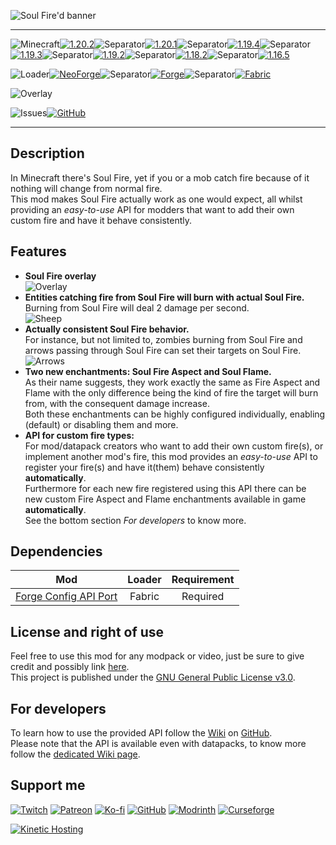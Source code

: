 ![Soul Fire'd banner](https://raw.githubusercontent.com/Nyphet/mod-fancy-assets/main/soul-fire-d/banner.gif)

---
![Minecraft](https://raw.githubusercontent.com/Nyphet/mod-fancy-assets/main/minecraft/minecraft.svg)[![1.20.2](https://raw.githubusercontent.com/Nyphet/mod-fancy-assets/main/minecraft/1-20-2.svg)](https://modrinth.com/mod/soul-fire-d/versions?g=1.20.2)![Separator](https://raw.githubusercontent.com/Nyphet/mod-fancy-assets/main/separator.svg)[![1.20.1](https://raw.githubusercontent.com/Nyphet/mod-fancy-assets/main/minecraft/1-20-1.svg)](https://modrinth.com/mod/soul-fire-d/versions?g=1.20.1)![Separator](https://raw.githubusercontent.com/Nyphet/mod-fancy-assets/main/separator.svg)[![1.19.4](https://raw.githubusercontent.com/Nyphet/mod-fancy-assets/main/minecraft/1-19-4.svg)](https://modrinth.com/mod/soul-fire-d/versions?g=1.19.4)![Separator](https://raw.githubusercontent.com/Nyphet/mod-fancy-assets/main/separator.svg)[![1.19.3](https://raw.githubusercontent.com/Nyphet/mod-fancy-assets/main/minecraft/1-19-3.svg)](https://modrinth.com/mod/soul-fire-d/versions?g=1.19.3)![Separator](https://raw.githubusercontent.com/Nyphet/mod-fancy-assets/main/separator.svg)[![1.19.2](https://raw.githubusercontent.com/Nyphet/mod-fancy-assets/main/minecraft/1-19-2.svg)](https://modrinth.com/mod/soul-fire-d/versions?g=1.19.2)![Separator](https://raw.githubusercontent.com/Nyphet/mod-fancy-assets/main/separator.svg)[![1.18.2](https://raw.githubusercontent.com/Nyphet/mod-fancy-assets/main/minecraft/1-18-2.svg)](https://modrinth.com/mod/soul-fire-d/versions?g=1.18.2)![Separator](https://raw.githubusercontent.com/Nyphet/mod-fancy-assets/main/separator.svg)[![1.16.5](https://raw.githubusercontent.com/Nyphet/mod-fancy-assets/main/minecraft/1-16-5.svg)](https://modrinth.com/mod/soul-fire-d/versions?g=1.16.5)

![Loader](https://raw.githubusercontent.com/Nyphet/mod-fancy-assets/main/loader/loader.svg)[![NeoForge](https://raw.githubusercontent.com/Nyphet/mod-fancy-assets/main/loader/neoforge.svg)](https://modrinth.com/mod/soul-fire-d/versions?l=neoforge)![Separator](https://raw.githubusercontent.com/Nyphet/mod-fancy-assets/main/separator.svg)[![Forge](https://raw.githubusercontent.com/Nyphet/mod-fancy-assets/main/loader/forge.svg)](https://modrinth.com/mod/soul-fire-d/versions?l=forge)![Separator](https://raw.githubusercontent.com/Nyphet/mod-fancy-assets/main/separator.svg)[![Fabric](https://raw.githubusercontent.com/Nyphet/mod-fancy-assets/main/loader/fabric.svg)](https://modrinth.com/mod/soul-fire-d/versions?l=fabric)

![Overlay](https://raw.githubusercontent.com/Nyphet/mod-fancy-assets/main/side/client-server.svg)

![Issues](https://raw.githubusercontent.com/Nyphet/mod-fancy-assets/main/github/issues.svg)[![GitHub](https://raw.githubusercontent.com/Nyphet/mod-fancy-assets/main/github/github.svg)](https://github.com/Nyphet/soul-fire-d/issues)

---
## **Description**
In Minecraft there's Soul Fire, yet if you or a mob catch fire because of it nothing will change from normal fire.  
This mod makes Soul Fire actually work as one would expect, all whilst providing an *easy-to-use* API for modders that want to add their own custom fire and have it behave consistently.

## **Features**
- **Soul Fire overlay**  
![Overlay](https://raw.githubusercontent.com/Nyphet/mod-fancy-assets/main/soul-fire-d/overlay.gif)
- **Entities catching fire from Soul Fire will burn with actual Soul Fire.**  
Burning from Soul Fire will deal 2 damage per second.  
![Sheep](https://raw.githubusercontent.com/Nyphet/mod-fancy-assets/main/soul-fire-d/sheep.gif)
- **Actually consistent Soul Fire behavior.**  
For instance, but not limited to, zombies burning from Soul Fire and arrows passing through Soul Fire can set their targets on Soul Fire.  
![Arrows](https://raw.githubusercontent.com/Nyphet/mod-fancy-assets/main/soul-fire-d/arrow.gif)
- **Two new enchantments: Soul Fire Aspect and Soul Flame.**  
As their name suggests, they work exactly the same as Fire Aspect and Flame with the only difference being the kind of fire the target will burn from, with the consequent damage increase.  
Both these enchantments can be highly configured individually, enabling (default) or disabling them and more.  
- **API for custom fire types:**  
For mod/datapack creators who want to add their own custom fire(s), or implement another mod's fire, this mod provides an *easy-to-use* API to register your fire(s) and have it(them) behave consistently **automatically**.  
Furthermore for each new fire registered using this API there can be new custom Fire Aspect and Flame enchantments available in game **automatically**.  
See the bottom section *For developers* to know more.

## **Dependencies**
| Mod | Loader | Requirement |
| :-: | :----: | :---------: |
| [Forge Config API Port](https://modrinth.com/mod/forge-config-api-port) | Fabric | Required |

## **License and right of use**
Feel free to use this mod for any modpack or video, just be sure to give credit and possibly link [here](https://github.com/Nyphet/soul-fire-d#readme).  
This project is published under the [GNU General Public License v3.0](https://github.com/Nyphet/soul-fire-d/blob/master/LICENSE).

## **For developers**
To learn how to use the provided API follow the [Wiki](https://github.com/Nyphet/soul-fire-d/wiki) on [GitHub](https://github.com/Nyphet/soul-fire-d).  
Please note that the API is available even with datapacks, to know more follow the [dedicated Wiki page](https://github.com/Nyphet/soul-fire-d/wiki/Data-Driven-Fires).

## **Support me**
[![Twitch](https://raw.githubusercontent.com/Nyphet/mod-fancy-assets/main/twitch/twitch64.png "Twitch")](https://www.twitch.tv/crystal_spider_)
[![Patreon](https://raw.githubusercontent.com/Nyphet/mod-fancy-assets/main/patreon/patreon64.png "Patreon")](https://www.patreon.com/crystalspider)
[![Ko-fi](https://raw.githubusercontent.com/Nyphet/mod-fancy-assets/main/kofi/kofi64.png "Ko-fi")](https://ko-fi.com/crystalspider)
[![GitHub](https://raw.githubusercontent.com/Nyphet/mod-fancy-assets/main/github/github64.png "My other projects")](https://github.com/Nyphet)
[![Modrinth](https://raw.githubusercontent.com/Nyphet/mod-fancy-assets/main/modrinth/modrinth64.png "Modrinth")](https://modrinth.com/user/Nyphet)
[![Curseforge](https://raw.githubusercontent.com/Nyphet/mod-fancy-assets/main/curseforge/curseforge64.png "Curseforge")](https://www.curseforge.com/members/crystal_spider_/projects)

[![Kinetic Hosting](https://raw.githubusercontent.com/Nyphet/mod-fancy-assets/main/hosting/banner-small.png "Kinetic Hosting")](https://billing.kinetichosting.net/aff.php?aff=122)
